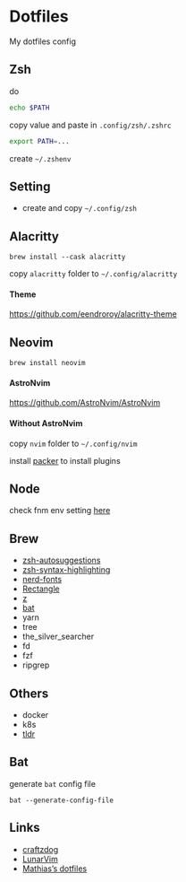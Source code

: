 # Dotfiles

My dotfiles config

## Zsh

do

```bash
echo $PATH

```

copy value and paste in `.config/zsh/.zshrc`

```bash
export PATH=...
```

create `~/.zshenv`

## Setting

- create and copy `~/.config/zsh`

## Alacritty

```
brew install --cask alacritty
```

copy `alacritty` folder to `~/.config/alacritty`

#### Theme

https://github.com/eendroroy/alacritty-theme

## Neovim

```
brew install neovim
```

#### AstroNvim

https://github.com/AstroNvim/AstroNvim

#### Without AstroNvim

copy `nvim` folder to `~/.config/nvim`

install [packer](https://github.com/wbthomason/packer.nvim) to install plugins

## Node

check fnm env setting [here](https://github.com/Schniz/fnm#zsh)

## Brew

- [zsh-autosuggestions](https://github.com/zsh-users/zsh-autosuggestions)
- [zsh-syntax-highlighting](https://github.com/zsh-users/zsh-syntax-highlighting)
- [nerd-fonts](https://github.com/ryanoasis/nerd-fonts#option-4-homebrew-fonts)
- [Rectangle](https://github.com/rxhanson/Rectangle)
- [z](https://github.com/rupa/z)
- [bat](https://github.com/sharkdp/bat)
- yarn
- tree
- the_silver_searcher
- fd
- fzf
- ripgrep

## Others

- docker
- k8s
- [tldr](https://github.com/tldr-pages/tldr)

## Bat

generate `bat` config file

```
bat --generate-config-file
```

## Links

- [craftzdog](https://github.com/craftzdog/dotfiles-public)
- [LunarVim](https://github.com/ChristianChiarulli/LunarVim)
- [Mathias’s dotfiles](https://github.com/mathiasbynens/dotfiles)
